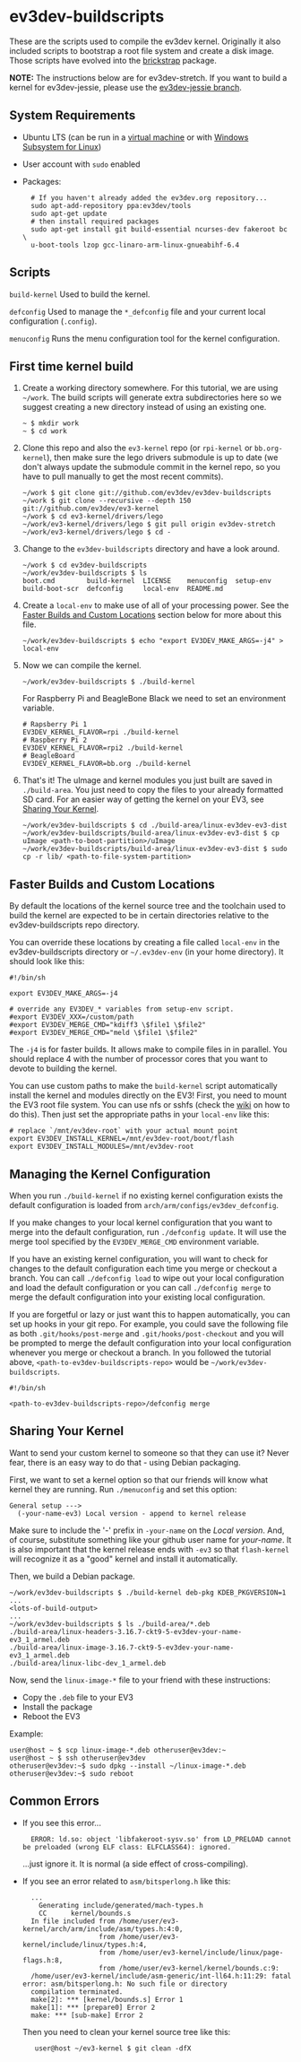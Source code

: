 ev3dev-buildscripts
===================

These are the scripts used to compile the ev3dev kernel. Originally it also
included scripts to bootstrap a root file system and create a disk image.
Those scripts have evolved into the [brickstrap] package.

**NOTE:** The instructions below are for ev3dev-stretch. If you want to build
a kernel for ev3dev-jessie, please use the [ev3dev-jessie branch].

[ev3dev-jessie branch]: https://github.com/ev3dev/ev3dev-buildscripts/tree/ev3dev-jessie

System Requirements
-------------------
* Ubuntu LTS (can be run in a [virtual machine](https://www.virtualbox.org/)
  or with [Windows Subsystem for Linux](https://msdn.microsoft.com/en-us/commandline/wsl/install_guide))
* User account with `sudo` enabled
* Packages:

        # If you haven't already added the ev3dev.org repository...
        sudo apt-add-repository ppa:ev3dev/tools
        sudo apt-get update
        # then install required packages
        sudo apt-get install git build-essential ncurses-dev fakeroot bc \
        u-boot-tools lzop gcc-linaro-arm-linux-gnueabihf-6.4


Scripts
-------

`build-kernel`               Used to build the kernel.

`defconfig`                  Used to manage the `*_defconfig` file and
                             your current local configuration (`.config`).

`menuconfig`                 Runs the menu configuration tool for the
                             kernel configuration.


First time kernel build
-----------------------

1.  Create a working directory somewhere. For this tutorial, we are using
    `~/work`. The build scripts will generate extra subdirectories here
    so we suggest creating a new directory instead of using an existing one.

        ~ $ mkdir work
        ~ $ cd work

2.  Clone this repo and also the `ev3-kernel` repo (or `rpi-kernel` or `bb.org-kernel`),
    then make sure the lego drivers submodule is up to date (we don't always
    update the submodule commit in the kernel repo, so you have to pull manually
    to get the most recent commits).

        ~/work $ git clone git://github.com/ev3dev/ev3dev-buildscripts
        ~/work $ git clone --recursive --depth 150 git://github.com/ev3dev/ev3-kernel
        ~/work $ cd ev3-kernel/drivers/lego
        ~/work/ev3-kernel/drivers/lego $ git pull origin ev3dev-stretch
        ~/work/ev3-kernel/drivers/lego $ cd -

3.  Change to the `ev3dev-buildscripts` directory and have a look around.

        ~/work $ cd ev3dev-buildscripts
        ~/work/ev3dev-buildscripts $ ls
        boot.cmd        build-kernel  LICENSE    menuconfig  setup-env
        build-boot-scr  defconfig     local-env  README.md

4.  Create a `local-env` to make use of all of your processing power. See the
    [Faster Builds and Custom Locations](#faster-builds-and-custom-locations)
    section below for more about this file.

        ~/work/ev3dev-buildscripts $ echo "export EV3DEV_MAKE_ARGS=-j4" > local-env

5.  Now we can compile the kernel.

        ~/work/ev3dev-buildscripts $ ./build-kernel

    For Raspberry Pi and BeagleBone Black we need to set an environment variable.

        # Rapsberry Pi 1
        EV3DEV_KERNEL_FLAVOR=rpi ./build-kernel
        # Raspberry Pi 2
        EV3DEV_KERNEL_FLAVOR=rpi2 ./build-kernel
        # BeagleBoard
        EV3DEV_KERNEL_FLAVOR=bb.org ./build-kernel

6.  That's it! The uImage and kernel modules you just built are saved in
    `./build-area`. You just need to copy the files to your
    already formatted SD card. For an easier way of getting the kernel on
    your EV3, see [Sharing Your Kernel](#sharing-your-kernel).

        ~/work/ev3dev-buildscripts $ cd ./build-area/linux-ev3dev-ev3-dist
        ~/work/ev3dev-buildscripts/build-area/linux-ev3dev-ev3-dist $ cp uImage <path-to-boot-partition>/uImage
        ~/work/ev3dev-buildscripts/build-area/linux-ev3dev-ev3-dist $ sudo cp -r lib/ <path-to-file-system-partition>


Faster Builds and Custom Locations
----------------------------------

By default the locations of the kernel source tree and the toolchain used
to build the kernel are expected to be in certain directories relative to
the ev3dev-buildscripts repo directory.

You can override these locations by creating a file called `local-env`
in the ev3dev-buildscripts directory or `~/.ev3dev-env` (in your home directory).
It should look like this:

    #!/bin/sh
    
    export EV3DEV_MAKE_ARGS=-j4
    
    # override any EV3DEV_* variables from setup-env script.
    #export EV3DEV_XXX=/custom/path
    #export EV3DEV_MERGE_CMD="kdiff3 \$file1 \$file2"
    #export EV3DEV_MERGE_CMD="meld \$file1 \$file2"

The `-j4` is for faster builds. It allows make to compile files in
in parallel. You should replace 4 with the number of processor cores that
you want to devote to building the kernel.

You can use custom paths to make the `build-kernel` script automatically
install the kernel and modules directly on the EV3! First, you need to
mount the EV3 root file system. You can use nfs or sshfs (check the
[wiki] on how to do this). Then just set the appropriate paths in your
`local-env` like this:

    # replace `/mnt/ev3dev-root` with your actual mount point
    export EV3DEV_INSTALL_KERNEL=/mnt/ev3dev-root/boot/flash
    export EV3DEV_INSTALL_MODULES=/mnt/ev3dev-root


Managing the Kernel Configuration
---------------------------------

When you run `./build-kernel` if no existing kernel configuration exists
the default configuration is loaded from `arch/arm/configs/ev3dev_defconfig`.

If you make changes to your local kernel configuration that you want to merge
into the default configuration, run `./defconfig update`. It will use the
merge tool specified by the `EV3DEV_MERGE_CMD` environment variable.

If you have an existing kernel configuration, you will want to check for changes
to the default configuration each time you merge or checkout a branch. You can
call `./defconfig load` to wipe out your local configuration and load the
default configuration or you can call `./defconfig merge` to merge the
default configuration into your existing local configuration.

If you are forgetful or lazy or just want this to happen automatically, you can
set up hooks in your git repo. For example, you could save the following file as
both `.git/hooks/post-merge` and `.git/hooks/post-checkout` and you will
be prompted to merge the default configuration into your local configuration
whenever you merge or checkout a branch. In you followed the tutorial above,
`<path-to-ev3dev-buildscripts-repo>` would be `~/work/ev3dev-buildscripts`.

    #!/bin/sh
    
    <path-to-ev3dev-buildscripts-repo>/defconfig merge


Sharing Your Kernel
-------------------

Want to send your custom kernel to someone so that they can use it? Never fear,
there is an easy way to do that - using Debian packaging.

First, we want to set a kernel option so that our friends will know what kernel
they are running. Run `./menuconfig` and set this option:

    General setup --->
      (-your-name-ev3) Local version - append to kernel release

Make sure to include the '-' prefix in `-your-name` on the *Local version*.
And, of course, substitute something like your github user name for *your-name*.
It is also important that the kernel release ends with `-ev3` so that
`flash-kernel` will recognize it as a "good" kernel and install it automatically.

Then, we build a Debian package.

    ~/work/ev3dev-buildscripts $ ./build-kernel deb-pkg KDEB_PKGVERSION=1
    ...
    <lots-of-build-output>
    ...
    ~/work/ev3dev-buildscripts $ ls ./build-area/*.deb
    ./build-area/linux-headers-3.16.7-ckt9-5-ev3dev-your-name-ev3_1_armel.deb
    ./build-area/linux-image-3.16.7-ckt9-5-ev3dev-your-name-ev3_1_armel.deb
    ./build-area/linux-libc-dev_1_armel.deb

Now, send the `linux-image-*` file to your friend with these instructions:

* Copy the `.deb` file to your EV3
* Install the package
* Reboot the EV3

Example:

    user@host ~ $ scp linux-image-*.deb otheruser@ev3dev:~
    user@host ~ $ ssh otheruser@ev3dev
    otheruser@ev3dev:~$ sudo dpkg --install ~/linux-image-*.deb
    otheruser@ev3dev:~$ sudo reboot

Common Errors
-------------

* If you see this error...

        ERROR: ld.so: object 'libfakeroot-sysv.so' from LD_PRELOAD cannot be preloaded (wrong ELF class: ELFCLASS64): ignored.
    
    ...just ignore it. It is normal (a side effect of cross-compiling).

* If you see an error related to `asm/bitsperlong.h` like this:

        ...
          Generating include/generated/mach-types.h
          CC      kernel/bounds.s
        In file included from /home/user/ev3-kernel/arch/arm/include/asm/types.h:4:0,
                         from /home/user/ev3-kernel/include/linux/types.h:4,
                         from /home/user/ev3-kernel/include/linux/page-flags.h:8,
                         from /home/user/ev3-kernel/kernel/bounds.c:9:
        /home/user/ev3-kernel/include/asm-generic/int-ll64.h:11:29: fatal error: asm/bitsperlong.h: No such file or directory
        compilation terminated.
        make[2]: *** [kernel/bounds.s] Error 1
        make[1]: *** [prepare0] Error 2
        make: *** [sub-make] Error 2

    Then you need to clean your kernel source tree like this:

         user@host ~/ev3-kernel $ git clean -dfX

[brickstrap]: https://github.com/ev3dev/brickstrap
[wiki]: https://github.com/ev3dev/ev3dev/wiki
